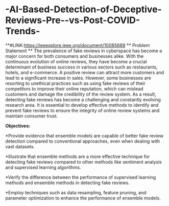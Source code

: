 # -AI-Based-Detection-of-Deceptive-Reviews-Pre--vs-Post-COVID-Trends-
**#LINK:https://ieeexplore.ieee.org/document/10085689
**
Problem Statement
**
The prevalence of fake reviews in cyberspace has become a major concern for both consumers and businesses
alike. With the continuous evolution of online reviews, they have become a crucial determinant of business
success in various sectors such as restaurants, hotels, and e-commerce. A positive review can attract more
customers and lead to a significant increase in sales. However, some businesses are resorting to unethical
practices such as using fake reviews of their competitors to improve their online reputation, which can mislead
customers and damage the credibility of the review system. As a result, detecting fake reviews has become a
challenging and constantly evolving research area. It is essential to develop effective methods to identify and
prevent fake reviews to ensure the integrity of online review systems and maintain consumer trust.

**Objectives:**

*Provide evidence that ensemble models are capable of better fake review detection compared to
conventional approaches, even when dealing with vast datasets.

*Illustrate that ensemble methods are a more effective technique for detecting fake reviews compared
to other methods like sentiment analysis and supervised learning algorithms.

*Verify the difference between the performance of supervised learning methods and ensemble
methods in detecting fake reviews.

*Employ techniques such as data resampling, feature pruning, and parameter optimization to enhance
the performance of ensemble models.


